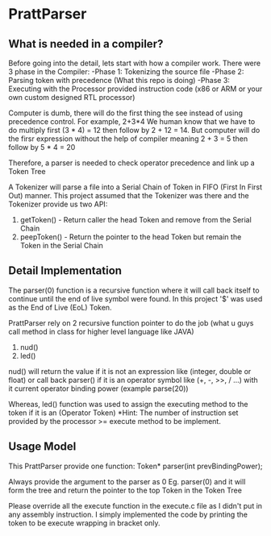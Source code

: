 # PrattParser

What is needed in a compiler?
--------------
Before going into the detail, lets start with how a compiler work.
There were 3 phase in the Compiler:
-Phase 1: Tokenizing the source file
-Phase 2: Parsing token with precedence (What this repo is doing)
-Phase 3: Executing with the Processor provided instruction code (x86 or ARM or your own custom designed RTL processor)

Computer is dumb, there will do the first thing the see instead of using precedence control.
For example, 
  2+3*4
We human know that we have to do multiply first (3 * 4) = 12 then follow by 2 + 12 = 14.
But computer will do the firsr expression without the help of compiler meaning 2 + 3 = 5 then follow by 5 * 4 = 20

Therefore, a parser is needed to check operator precedence and link up a Token Tree

A Tokenizer will parse a file into a Serial Chain of Token in FIFO (First In First Out) manner.
This project assumed that the Tokenizer was there and the Tokenizer provide us two API:
1. getToken()   - Return caller the head Token and remove from the Serial Chain
2. peepToken()  - Return the pointer to the head Token but remain the Token in the Serial Chain

Detail Implementation
-------
The parser(0) function is a recursive function where it will call back itself to continue until the end of live symbol were found.
In this project '$' was used as the End of Live (EoL) Token.

PrattParser rely on 2 recursive function pointer to do the job (what u guys call method in class for higher level language like JAVA)
1. nud()
2. led()

nud() will 
return the value if it is not an expression like (integer, double or float)
or
call back parser() if it is an operator symbol like (+, -, >>, / ...) with it current operator binding power (example parse(20))

Whereas, led() function was used to assign the executing method to the token if it is an (Operator Token)
*Hint: The number of instruction set provided by the processor >= execute method to be implement.


Usage Model
-------------
This PrattParser provide one function:
Token* parser(int prevBindingPower);

Always provide the argument to the parser as 0
Eg.
  parser(0) 
and it will form the tree and return the pointer to the top Token in the Token Tree

Please override all the execute function in the execute.c file as I didn't put in any assembly instruction.
I simply implemented the code by printing the token to be execute wrapping in bracket only. 
